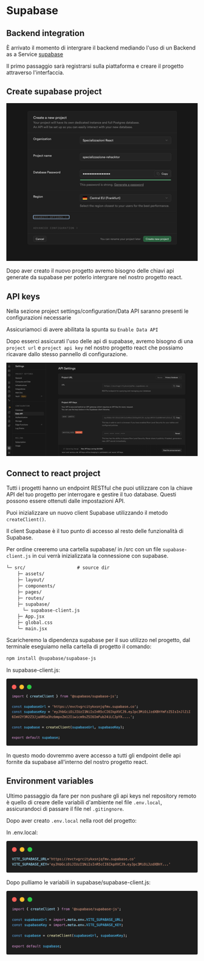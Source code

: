 # Supabase

## Backend integration

È arrivato il momento di intergrare il backend mediando l'uso di un Backend as a Service [supabase](https://supabase.com/)

Il primo passaggio sarà registrarsi sulla piattaforma e creare il progetto attraverso l'interfaccia.

## Create supabase project

![An image](../../assets/createsupabase.png)

Dopo aver creato il nuovo progetto avremo bisogno delle chiavi api generate da supabase per poterlo intergrare nel nostro progetto react.

## API keys

Nella sezione project settings/configuration/Data API saranno presenti le configurazioni necessarie

Assicuriamoci di avere abilitata la spunta su ```Enable Data API```

Dopo esserci assicurati l'uso delle api di supabase, avremo bisogno di una ```project url``` e ```project api key``` nel nostro progetto react che possiamo ricavare dallo stesso pannello di configurazione.

![An image](../../assets/api-settings.png)

## Connect to react project

Tutti i progetti hanno un endpoint RESTful che puoi utilizzare con la chiave API del tuo progetto per interrogare e gestire il tuo database. Questi possono essere ottenuti dalle impostazioni API.

Puoi inizializzare un nuovo client Supabase utilizzando il metodo ```createClient()```.

Il client Supabase è il tuo punto di accesso al resto delle funzionalità di Supabase.

Per ordine creeremo una cartella supabase/ in /src con un file ```supabase-client.js``` in cui verrà inizializzata la connessione con supabase.

```.
└─ src/                   # source dir
    ├─ assets/
    ├─ layout/
    ├─ components/
    ├─ pages/
    ├─ routes/
    ├─ supabase/
      └─ supabase-client.js
    ├─ App.jsx
    ├─ global.css
    └─ main.jsx
```

Scaricheremo la dipendenza supabase per il suo utilizzo nel progetto, dal terminale eseguiamo nella cartella di progetto il comando:

```sh
npm install @supabase/supabase-js
```

In supabase-client.js:

![An image](../../assets/code-createClient.png)

In questo modo dovremmo avere accesso a tutti gli endpoint delle api fornite da supabase all'interno del nostro progetto react.

## Environment variables

Ultimo passaggio da fare per non pushare gli api keys nel repository remoto è quello di creare delle variabili d'ambiente nel file ```.env.local```, assicurandoci di passare il file nel ```.gitingnore```.

Dopo aver creato ```.env.local``` nella root del progetto:

In .env.local:

![An image](../../assets/code-env.png)

Dopo pulliamo le variabili in supabase/supabase-client.js:

![An image](../../assets/code-client-pull-env.png)